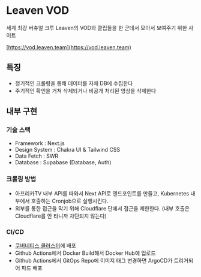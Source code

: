 # Leaven VOD

세계 최강 버츄얼 크루 Leaven의 VOD와 클립들을 한 군데서 모아서 보여주기 위한 사이트

[https://vod.leaven.team](https://vod.leaven.team)

## 특징
- 정기적인 크롤링을 통해 데이터를 자체 DB에 수집한다
- 주기적인 확인을 거쳐 삭제되거나 비공개 처리된 영상을 삭제한다

## 내부 구현
### 기술 스택
- Framework : Next.js
- Design System : Chakra UI & Tailwind CSS
- Data Fetch : SWR
- Database : Supabase (Database, Auth)

### 크롤링 방법
- 아프리카TV 내부 API를 따와서 Next API로 엔드포인트를 만들고, Kubernetes 내부에서 호출하는 Cronjob으로 실행시킨다.
- 외부를 통한 접근을 막기 위해 Cloudflare 단에서 접근을 제한한다. (내부 호출은 Cloudflare를 안 타니까 차단되지 않는다)

### CI/CD
- [쿠버네티스 클러스터](https://github.com/dokdo2013/haenu-cluster)에 배포
- Github Actions에서 Docker Build해서 Docker Hub에 업로드
- Github Actions에서 GitOps Repo에 이미지 태그 변경하면 ArgoCD가 트리거되어 파드 배포
